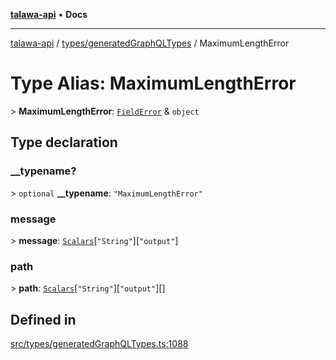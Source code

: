 [**talawa-api**](../../../README.md) • **Docs**

***

[talawa-api](../../../modules.md) / [types/generatedGraphQLTypes](../README.md) / MaximumLengthError

# Type Alias: MaximumLengthError

\> **MaximumLengthError**: [`FieldError`](FieldError.md) & `object`

## Type declaration

### \_\_typename?

\> `optional` **\_\_typename**: `"MaximumLengthError"`

### message

\> **message**: [`Scalars`](Scalars.md)\[`"String"`\]\[`"output"`\]

### path

\> **path**: [`Scalars`](Scalars.md)\[`"String"`\]\[`"output"`\][]

## Defined in

[src/types/generatedGraphQLTypes.ts:1088](https://github.com/PalisadoesFoundation/talawa-api/blob/0e711c6a6b57f55ab5776fc9c8edfc5ebc0b3d70/src/types/generatedGraphQLTypes.ts#L1088)
